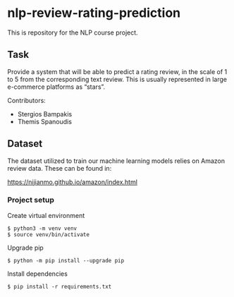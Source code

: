 # nlp-review-rating-prediction
This is repository for the NLP course project.

## Task
Provide a system that will be able to predict a rating review, in the scale of 1 to 5 from the corresponding text review. This is usually represented in large e-commerce platforms as “stars”.

Contributors:

* Stergios Bampakis
* Themis Spanoudis


## Dataset
The dataset utilized to train our machine learning models relies on Amazon review data. These
can be found in:

https://nijianmo.github.io/amazon/index.html

### Project setup

Create virtual environment

```
$ python3 -m venv venv
$ source venv/bin/activate
```

Upgrade pip

```
$ python -m pip install --upgrade pip
```

Install dependencies

```
$ pip install -r requirements.txt
```
